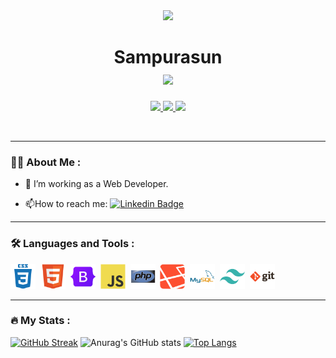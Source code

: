 <div align="center">
  
  <img src="https://media.giphy.com/media/lXHwJv89PvdN200Anr/giphy.gif" width="100"/>
  
  <h1>
    Sampurasun
    <br>
    <img src="https://media.giphy.com/media/hvRJCLFzcasrR4ia7z/giphy.gif" width="30px"/>
  </h1>

  <p>
    <a href="https://www.instagram.com/muhamadijlal_/">
      <img src="https://img.shields.io/badge/-muhamadijlal-blue?style=for-the-badge&logo=Instagram&logoColor=00AEFF&labelColor=black&color=black">
    </a>
    <a href="https://www.linkedin.com/in/haidar-ijlal-231a93243/">
      <img src="https://img.shields.io/badge/-haidar%20ijlal-blue?style=for-the-badge&logo=Linkedin&logoColor=00AEFF&labelColor=black&color=black">
    </a>
    <a href="mailto:m.haidarijl@gmail.com">
      <img src="https://img.shields.io/badge/m.haidarijl@gmail.com-0078D4?style=for-the-badge&logo=Microsoft-Outlook&logoColor=00AEFF&labelColor=black&color=black">
    </a>
  </p>
  <img src="https://komarev.com/ghpvc/?username=your-github-username&style=flat-square&color=blue" align="center" alt=""/>
</div>

---

### :man_technologist: About Me :

- :telescope: I’m working as a Web Developer.

- :mailbox:How to reach me: [![Linkedin Badge](https://img.shields.io/badge/-linkedin-blue?style=flat&logo=Linkedin&logoColor=white)](https://www.linkedin.com/in/haidar-ijlal-231a93243/)

---

### :hammer_and_wrench: Languages and Tools :

<div>
  <img src="https://github.com/devicons/devicon/blob/master/icons/css3/css3-plain-wordmark.svg"  title="CSS3" alt="CSS" width="40" height="40"/>&nbsp;
  <img src="https://github.com/devicons/devicon/blob/master/icons/html5/html5-original.svg" title="HTML5" alt="HTML" width="40" height="40"/>&nbsp;
  <img src="https://github.com/devicons/devicon/blob/master/icons/bootstrap/bootstrap-original.svg" title="BOOTSTRAP" alt="Bootstrap" width="40" height="40"/>&nbsp;
  <img src="https://github.com/devicons/devicon/blob/master/icons/javascript/javascript-original.svg" title="JavaScript" alt="JavaScript" width="40" height="40"/>&nbsp;
  <img src="https://github.com/devicons/devicon/blob/master/icons/php/php-original.svg" title="PHP" alt="PHP" width="40" height="40"/>&nbsp;
  <img src="https://github.com/devicons/devicon/blob/master/icons/laravel/laravel-plain.svg" title="laravel" alt="Laravel" width="40" height="40"/>&nbsp;
  <img src="https://github.com/devicons/devicon/blob/master/icons/mysql/mysql-original-wordmark.svg" title="MySQL"  alt="MySQL" width="40" height="40"/>&nbsp;  
  <img src="https://github.com/devicons/devicon/blob/master/icons/tailwindcss/tailwindcss-plain.svg" title="tailwindcss"  alt="tailwindcss" width="40" height="40"/>&nbsp;  
  <img src="https://github.com/devicons/devicon/blob/master/icons/git/git-original-wordmark.svg" title="Git" **alt="Git" width="40" height="40"/>
</div>

---

### :fire: My Stats :

[![GitHub Streak](http://github-readme-streak-stats.herokuapp.com?user=muhamadijlal&theme=prussian)](https://git.io/streak-stats)
![Anurag's GitHub stats](https://github-readme-stats.vercel.app/api?username=muhamadijlal&show_icons=true&theme=prussian)
[![Top Langs](https://github-readme-stats.vercel.app/api/top-langs/?username=muhamadijlal&layout=compact&theme=prussian)](https://github.com/muhamadijlal/github-readme-stats)
